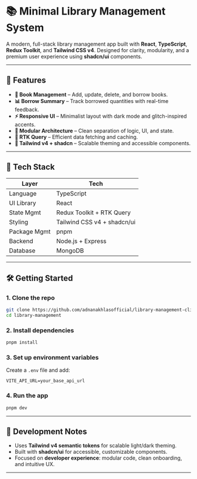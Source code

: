 # 📚 Minimal Library Management System

A modern, full-stack library management app built with **React**, **TypeScript**, **Redux Toolkit**, and **Tailwind CSS v4**. Designed for clarity, modularity, and a premium user experience using **shadcn/ui** components.

---

## 🚀 Features

- **📖 Book Management** – Add, update, delete, and borrow books.
- **📊 Borrow Summary** – Track borrowed quantities with real-time feedback.
- **⚡ Responsive UI** – Minimalist layout with dark mode and glitch-inspired accents.
- **🧩 Modular Architecture** – Clean separation of logic, UI, and state.
- **🔄 RTK Query** – Efficient data fetching and caching.
- **🎨 Tailwind v4 + shadcn** – Scalable theming and accessible components.

---

## 🧱 Tech Stack

| Layer        | Tech                        |
| ------------ | --------------------------- |
| Language     | TypeScript                  |
| UI Library   | React                       |
| State Mgmt   | Redux Toolkit + RTK Query   |
| Styling      | Tailwind CSS v4 + shadcn/ui |
| Package Mgmt | pnpm                        |
| Backend      | Node.js + Express           |
| Database     | MongoDB                     |

---

## 🛠️ Getting Started

### 1. Clone the repo

```bash
git clone https://github.com/adnanakhlasofficial/library-management-client
cd library-management
```

### 2. Install dependencies

```bash
pnpm install
```

### 3. Set up environment variables

Create a `.env` file and add:

```env
VITE_API_URL=your_base_api_url
```

### 4. Run the app

```bash
pnpm dev
```

---

## 🧪 Development Notes

- Uses **Tailwind v4 semantic tokens** for scalable light/dark theming.
- Built with **shadcn/ui** for accessible, customizable components.
- Focused on **developer experience**: modular code, clean onboarding, and intuitive UX.

---

